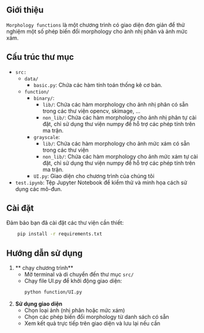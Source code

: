 ## Giới thiệu
`Morphology functions` là một chương trình có giao diện đơn giản để thử nghiệm một số phép biến đổi morphology cho ảnh nhị phân và ảnh mức xám. 
## Cấu trúc thư mục
- `src:`
  - `data/`
    - `basic.py`: Chứa các hàm tính toán thống kê cơ bản.
  - `function/`
    - `binary/`:
        - `lib/`:  Chứa các hàm morphology cho ảnh nhị phân có sẵn trong các thư viện opencv, skimage, ...
        - `non_lib/`: Chứa các hàm morphology cho ảnh nhị phân tự cài đặt, chỉ sử dụng thư viện numpy để hỗ trợ các phép tính trên ma trận. 
    - `grayscale`: 
        - `lib/`:  Chứa các hàm morphology cho ảnh mức xám có sẵn trong các thư viện 
        - `non_lib/`: Chứa các hàm morphology cho ảnh mức xám tự cài đặt, chỉ sử dụng thư viện numpy để hỗ trợ các phép tính trên ma trận. 
    - `UI.py`: Giao diện cho chương trình của chúng tôi 
- `test.ipynb`: Tệp Jupyter Notebook để kiểm thử và minh họa cách sử dụng các mô-đun.

## Cài đặt
Đảm bảo bạn đã cài đặt các thư viện cần thiết:
  ```bash
      pip install -r requirements.txt
  ```
## Hướng dẫn sử dụng
1. ** chạy chương trình**
   -  Mở terminal và di chuyển đến thư mục `src/`
   - Chạy file UI.py để khởi động giao diện:
     ```bash
     python function/UI.py
     ```
2. **Sử dụng giao diện**
   - Chọn loại ảnh (nhị phân hoặc mức xám)
   - Chọn các phép biến đổi morphology từ danh sách có sẵn
   - Xem kết quả trực tiếp trên giao diện và lưu lại nếu cần

